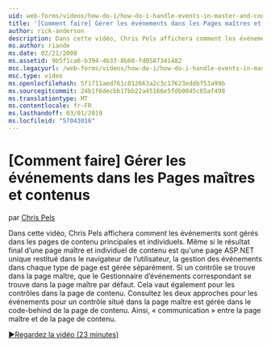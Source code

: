 ```yaml
---
uid: web-forms/videos/how-do-i/how-do-i-handle-events-in-master-and-content-pages
title: '[Comment faire] Gérer les événements dans les Pages maîtres et contenus | Microsoft Docs'
author: rick-anderson
description: Dans cette vidéo, Chris Pels affichera comment les événements sont gérés dans les pages de contenu principales et individuels. Même si le résultat final d’un maître et individuel conte...
ms.author: riande
ms.date: 02/21/2008
ms.assetid: 9b5f1ca6-b394-4b33-8b60-fd0587341482
msc.legacyurl: /web-forms/videos/how-do-i/how-do-i-handle-events-in-master-and-content-pages
msc.type: video
ms.openlocfilehash: 5f1711aed761c012663a2c3c17623eddbf53a99b
ms.sourcegitcommit: 24b1f6decbb17bb22a45166e5fdb0845c65af498
ms.translationtype: MT
ms.contentlocale: fr-FR
ms.lasthandoff: 03/01/2019
ms.locfileid: "57043016"
---
```

<a name="how-do-i-handle-events-in-master-and-content-pages"></a>[Comment faire] Gérer les événements dans les Pages maîtres et contenus
====================
par [Chris Pels](https://twitter.com/chrispels)

Dans cette vidéo, Chris Pels affichera comment les événements sont gérés dans les pages de contenu principales et individuels. Même si le résultat final d’une page maître et individuel de contenu est qu'une page ASP.NET unique restitué dans le navigateur de l’utilisateur, la gestion des événements dans chaque type de page est gérée séparément. Si un contrôle se trouve dans la page maître, que le Gestionnaire d’événements correspondant se trouve dans la page maître par défaut. Cela vaut également pour les contrôles dans la page de contenu. Consultez les deux approches pour les événements pour un contrôle situé dans la page maître est gérée dans le code-behind de la page de contenu. Ainsi, « communication » entre la page maître et de la page de contenu.

[&#9654;Regardez la vidéo (23 minutes)](https://channel9.msdn.com/Blogs/ASP-NET-Site-Videos/how-do-i-handle-events-in-master-and-content-pages)
